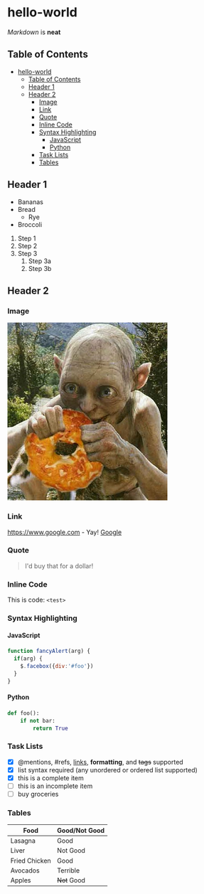 # hello-world
*Markdown* is **neat**

## Table of Contents
- [hello-world](#hello-world)
	- [Table of Contents](#table-of-contents)
	- [Header 1](#header-1)
	- [Header 2](#header-2)
		- [Image](#image)
		- [Link](#link)
		- [Quote](#quote)
		- [Inline Code](#inline-code)
		- [Syntax Highlighting](#syntax-highlighting)
			- [JavaScript](#javascript)
			- [Python](#python)
		- [Task Lists](#task-lists)
		- [Tables](#tables)

## Header 1
* Bananas
* Bread
  * Rye
* Broccoli

1. Step 1
1. Step 2
1. Step 3
   1. Step 3a
   1. Step 3b

## Header 2
### Image
![Precious!](/gollum-bagel.jpg)

### Link
https://www.google.com - Yay!
[Google](https://www.google.com)

### Quote
> I'd buy that for a dollar!

### Inline Code
This is code: `<test>`

### Syntax Highlighting
#### JavaScript
```javascript
function fancyAlert(arg) {
  if(arg) {
    $.facebox({div:'#foo'})
  }
}
```
#### Python
```python
def foo():
    if not bar:
        return True
```

### Task Lists
- [x] @mentions, #refs, [links](), **formatting**, and <del>tags</del> supported
- [x] list syntax required (any unordered or ordered list supported)
- [x] this is a complete item
- [ ] this is an incomplete item
- [ ] buy groceries

### Tables
Food | Good/Not Good
-|-
Lasagna | Good
Liver | Not Good
Fried Chicken | Good
Avocados | Terrible
Apples | ~~Not~~ Good
